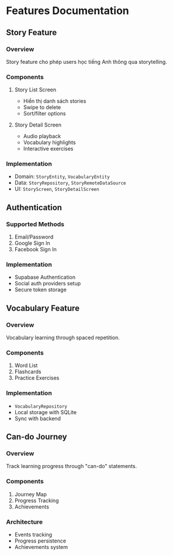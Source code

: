 # Features Documentation

## Story Feature

### Overview
Story feature cho phép users học tiếng Anh thông qua storytelling.

### Components
1. Story List Screen
   - Hiển thị danh sách stories
   - Swipe to delete
   - Sort/filter options

2. Story Detail Screen
   - Audio playback
   - Vocabulary highlights  
   - Interactive exercises

### Implementation
- Domain: `StoryEntity`, `VocabularyEntity`
- Data: `StoryRepository`, `StoryRemoteDataSource`
- UI: `StoryScreen`, `StoryDetailScreen`

## Authentication

### Supported Methods
1. Email/Password
2. Google Sign In
3. Facebook Sign In

### Implementation
- Supabase Authentication
- Social auth providers setup
- Secure token storage

## Vocabulary Feature

### Overview
Vocabulary learning through spaced repetition.

### Components
1. Word List
2. Flashcards
3. Practice Exercises

### Implementation
- `VocabularyRepository`
- Local storage with SQLite
- Sync with backend

## Can-do Journey

### Overview
Track learning progress through "can-do" statements.

### Components
1. Journey Map
2. Progress Tracking
3. Achievements

### Architecture
- Events tracking
- Progress persistence
- Achievements system
